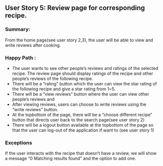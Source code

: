 ## User Story 5: Review page for corresponding recipe.

### Summary:
From the home page(see user story 2,3), the user will be able to view and write reviews after cooking.

### Happy Path :
* The user wants to see other people’s reviews and ratings of the selected recipe. The review page should display ratings of the recipe and other people’s reviews of the following recipe.
* There will be a “rating” button which the user can view the star rating of the following recipe and give a star rating from 1~5.
* There will be a “view reviews” button where the user can view other people’s reviews and
* After viewing reviews, users can choose to write reviews using the “write reviews” button.
* At the topbottom of the page, there will be a “choose different recipe” button that directs user back to the search page(see user story 2)
* There will be a logout button available at the topbottom of the page so that the user can log-out of the application if want to (see user story 1)

### Exceptions
If the user interacts with the recipe that doesn’t have a review, we will show a message “0 Matching results found” and the option to add one.
